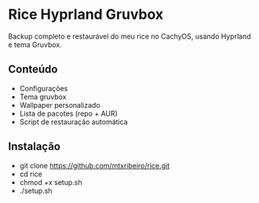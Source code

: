 # Rice Hyprland Gruvbox

Backup completo e restaurável do meu rice no CachyOS, usando Hyprland e tema Gruvbox.

## Conteúdo

- Configurações
- Tema gruvbox
- Wallpaper personalizado
- Lista de pacotes (repo + AUR)
- Script de restauração automática

## Instalação

- git clone https://github.com/mtxribeiro/rice.git
- cd rice
- chmod +x setup.sh
- ./setup.sh
